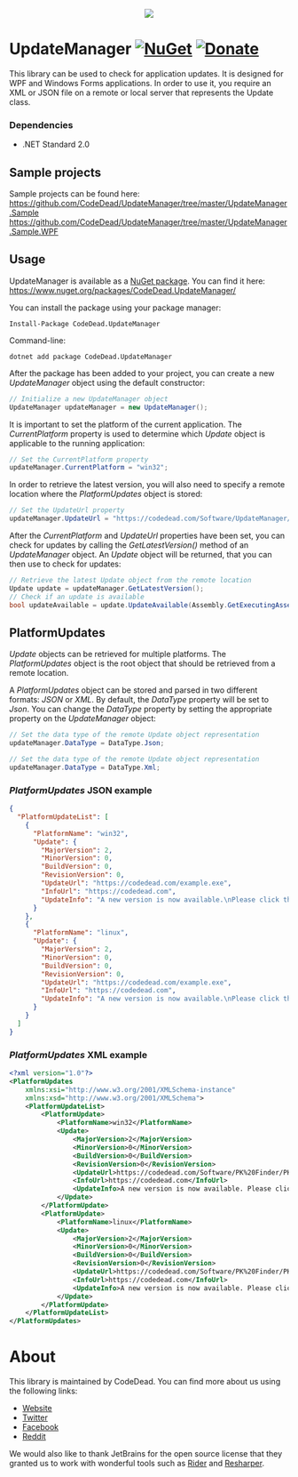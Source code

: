 <p align="center">
  <img src="https://codedead.com/Software/UpdateManager/logo.png">
</p>

# UpdateManager [![NuGet](https://img.shields.io/nuget/v/CodeDead.UpdateManager)](https://www.nuget.org/packages/CodeDead.UpdateManager/) [![Donate](https://img.shields.io/badge/Donate-PayPal-green.svg)](https://codedead.com/?page_id=302)
This library can be used to check for application updates. It is designed for WPF and Windows Forms applications.
In order to use it, you require an XML or JSON file on a remote or local server that represents the Update class.

### Dependencies
* .NET Standard 2.0

## Sample projects
Sample projects can be found here:  
https://github.com/CodeDead/UpdateManager/tree/master/UpdateManager.Sample  
https://github.com/CodeDead/UpdateManager/tree/master/UpdateManager.Sample.WPF

## Usage
UpdateManager is available as a [NuGet package](https://www.nuget.org/packages/CodeDead.UpdateManager/). You can find it here:  
https://www.nuget.org/packages/CodeDead.UpdateManager/

You can install the package using your package manager:
```NuGet
Install-Package CodeDead.UpdateManager
```
Command-line:
```CLI
dotnet add package CodeDead.UpdateManager
```

After the package has been added to your project, you can create a new *UpdateManager* object using the default constructor:
```C#
// Initialize a new UpdateManager object
UpdateManager updateManager = new UpdateManager();
```

It is important to set the platform of the current application. The *CurrentPlatform* property is used to determine which *Update* object is applicable to the running application:

```C#
// Set the CurrentPlatform property
updateManager.CurrentPlatform = "win32";
```

In order to retrieve the latest version, you will also need to specify a remote location where the *PlatformUpdates* object is stored:
```C#
// Set the UpdateUrl property
updateManager.UpdateUrl = "https://codedead.com/Software/UpdateManager/example.json";
```

After the *CurrentPlatform* and *UpdateUrl* properties have been set, you can check for updates by calling the *GetLatestVersion()* method of an *UpdateManager* object. An *Update* object will be returned, that you can then use to check for updates:
```C#
// Retrieve the latest Update object from the remote location
Update update = updateManager.GetLatestVersion();
// Check if an update is available
bool updateAvailable = update.UpdateAvailable(Assembly.GetExecutingAssembly().GetName().Version);
```

## PlatformUpdates
*Update* objects can be retrieved for multiple platforms. The *PlatformUpdates* object is the root object that should be retrieved from a remote location.  
  
A *PlatformUpdates* object can be stored and parsed in two different formats: *JSON* or *XML*. By default, the *DataType* property will be set to *Json*. You can change the *DataType* property by setting the appropriate property on the *UpdateManager* object:
```C#
// Set the data type of the remote Update object representation
updateManager.DataType = DataType.Json;
```

```C#
// Set the data type of the remote Update object representation
updateManager.DataType = DataType.Xml;
```

### *PlatformUpdates* JSON example
```JSON
{
  "PlatformUpdateList": [
    {
      "PlatformName": "win32",
      "Update": {
        "MajorVersion": 2,
        "MinorVersion": 0,
        "BuildVersion": 0,
        "RevisionVersion": 0,
        "UpdateUrl": "https://codedead.com/example.exe",
        "InfoUrl": "https://codedead.com",
        "UpdateInfo": "A new version is now available.\nPlease click the download button to download version 2.0.0.0"
      }
    },
    {
      "PlatformName": "linux",
      "Update": {
        "MajorVersion": 2,
        "MinorVersion": 0,
        "BuildVersion": 0,
        "RevisionVersion": 0,
        "UpdateUrl": "https://codedead.com/example.exe",
        "InfoUrl": "https://codedead.com",
        "UpdateInfo": "A new version is now available.\nPlease click the download button to download version 2.0.0.0"
      }
    }
  ]
}
```

### *PlatformUpdates* XML example
```XML
<?xml version="1.0"?>
<PlatformUpdates
	xmlns:xsi="http://www.w3.org/2001/XMLSchema-instance"
	xmlns:xsd="http://www.w3.org/2001/XMLSchema">
	<PlatformUpdateList>
		<PlatformUpdate>
			<PlatformName>win32</PlatformName>
			<Update>
				<MajorVersion>2</MajorVersion>
				<MinorVersion>0</MinorVersion>
				<BuildVersion>0</BuildVersion>
				<RevisionVersion>0</RevisionVersion>
				<UpdateUrl>https://codedead.com/Software/PK%20Finder/PK_setup.exe</UpdateUrl>
				<InfoUrl>https://codedead.com</InfoUrl>
				<UpdateInfo>A new version is now available. Please click the download button to download version 2.0.0.0</UpdateInfo>
			</Update>
		</PlatformUpdate>
		<PlatformUpdate>
			<PlatformName>linux</PlatformName>
			<Update>
				<MajorVersion>2</MajorVersion>
				<MinorVersion>0</MinorVersion>
				<BuildVersion>0</BuildVersion>
				<RevisionVersion>0</RevisionVersion>
				<UpdateUrl>https://codedead.com/Software/PK%20Finder/PK_setup.exe</UpdateUrl>
				<InfoUrl>https://codedead.com</InfoUrl>
				<UpdateInfo>A new version is now available. Please click the download button to download version 2.0.0.0</UpdateInfo>
			</Update>
		</PlatformUpdate>
	</PlatformUpdateList>
</PlatformUpdates>
```

# About
This library is maintained by CodeDead. You can find more about us using the following links:
* [Website](https://codedead.com)
* [Twitter](https://twitter.com/C0DEDEAD)
* [Facebook](https://facebook.com/deadlinecodedead)
* [Reddit](https://reddit.com/r/CodeDead/)

We would also like to thank JetBrains for the open source license that they granted us to work with wonderful tools such as [Rider](https://jetbrains.com/rider) and [Resharper](https://jetbrains.com/resharper).
